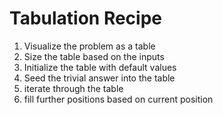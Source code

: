 # Tabulation Recipe

1. Visualize the problem as a table
2. Size the table based on the inputs
3. Initialize the table with default values
4. Seed the trivial answer into the table
5. iterate through the table
6. fill further positions based on current position